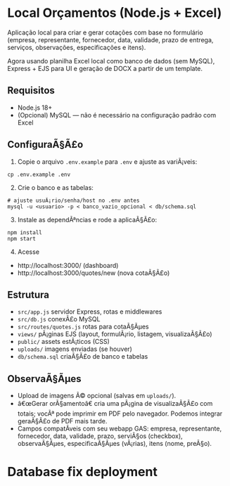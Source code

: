 ﻿# Local Orçamentos (Node.js + Excel)

Aplicação local para criar e gerar cotações com base no formulário (empresa, representante, fornecedor, data, validade, prazo de entrega, serviços, observações, especificações e itens).

Agora usando planilha Excel local como banco de dados (sem MySQL), Express + EJS para UI e geração de DOCX a partir de um template.

## Requisitos
- Node.js 18+
- (Opcional) MySQL — não é necessário na configuração padrão com Excel

## ConfiguraÃ§Ã£o
1) Copie o arquivo `.env.example` para `.env` e ajuste as variÃ¡veis:

```
cp .env.example .env
```

2) Crie o banco e as tabelas:

```
# ajuste usuÃ¡rio/senha/host no .env antes
mysql -u <usuario> -p < banco_vazio_opcional < db/schema.sql
```

3) Instale as dependÃªncias e rode a aplicaÃ§Ã£o:

```
npm install
npm start
```

4) Acesse
- http://localhost:3000/  (dashboard)
- http://localhost:3000/quotes/new  (nova cotaÃ§Ã£o)

## Estrutura
- `src/app.js` servidor Express, rotas e middlewares
- `src/db.js` conexÃ£o MySQL
- `src/routes/quotes.js` rotas para cotaÃ§Ãµes
- `views/` pÃ¡ginas EJS (layout, formulÃ¡rio, listagem, visualizaÃ§Ã£o)
- `public/` assets estÃ¡ticos (CSS)
- `uploads/` imagens enviadas (se houver)
- `db/schema.sql` criaÃ§Ã£o de banco e tabelas

## ObservaÃ§Ãµes
- Upload de imagens Ã© opcional (salvas em `uploads/`).
- â€œGerar orÃ§amentoâ€ cria uma pÃ¡gina de visualizaÃ§Ã£o com totais; vocÃª pode imprimir em PDF pelo navegador. Podemos integrar geraÃ§Ã£o de PDF mais tarde.
- Campos compatÃ­veis com seu webapp GAS: empresa, representante, fornecedor, data, validade, prazo, serviÃ§os (checkbox), observaÃ§Ãµes, especificaÃ§Ãµes (vÃ¡rias), itens (nome, preÃ§o).

# Database fix deployment
